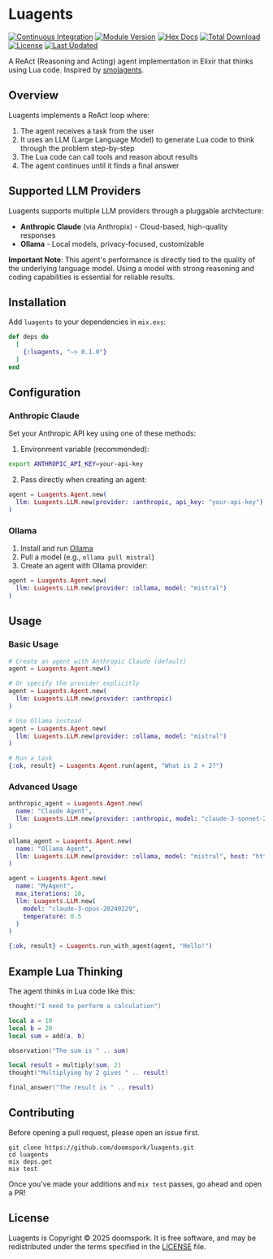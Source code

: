 # Luagents

[![Continuous Integration](https://github.com/doomspork/luagents/actions/workflows/ci.yml/badge.svg)](https://github.com/doomspork/luagents/actions/workflows/ci.yaml)
[![Module Version](https://img.shields.io/hexpm/v/luagents.svg)](https://hex.pm/packages/luagents)
[![Hex Docs](https://img.shields.io/badge/hex-docs-lightgreen.svg)](https://hexdocs.pm/luagents/)
[![Total Download](https://img.shields.io/hexpm/dt/luagents.svg)](https://hex.pm/packages/luagents)
[![License](https://img.shields.io/hexpm/l/luagents.svg)](https://github.com/doomspork/luagents/blob/master/LICENSE)
[![Last Updated](https://img.shields.io/github/last-commit/doomspork/luagents.svg)](https://github.com/doomspork/luagents/commits/main)

A ReAct (Reasoning and Acting) agent implementation in Elixir that thinks using Lua code. Inspired by [smolagents](https://github.com/huggingface/smolagents).

## Overview

Luagents implements a ReAct loop where:
1. The agent receives a task from the user
2. It uses an LLM (Large Language Model) to generate Lua code to think through the problem step-by-step
3. The Lua code can call tools and reason about results
4. The agent continues until it finds a final answer

## Supported LLM Providers

Luagents supports multiple LLM providers through a pluggable architecture:

- **Anthropic Claude** (via Anthropix) - Cloud-based, high-quality responses
- **Ollama** - Local models, privacy-focused, customizable

**Important Note**: This agent's performance is directly tied to the quality of the underlying language model. Using a model with strong reasoning and coding capabilities is essential for reliable results.

## Installation

Add `luagents` to your dependencies in `mix.exs`:

```elixir
def deps do
  [
    {:luagents, "~> 0.1.0"}
  ]
end
```

## Configuration

### Anthropic Claude

Set your Anthropic API key using one of these methods:

1. Environment variable (recommended):
```bash
export ANTHROPIC_API_KEY=your-api-key
```

2. Pass directly when creating an agent:
```elixir
agent = Luagents.Agent.new(
  llm: Luagents.LLM.new(provider: :anthropic, api_key: "your-api-key")
)
```

### Ollama

1. Install and run [Ollama](https://ollama.com/)
2. Pull a model (e.g., `ollama pull mistral`)
3. Create an agent with Ollama provider:

```elixir
agent = Luagents.Agent.new(
  llm: Luagents.LLM.new(provider: :ollama, model: "mistral")
)
```

## Usage

### Basic Usage

```elixir
# Create an agent with Anthropic Claude (default)
agent = Luagents.Agent.new()

# Or specify the provider explicitly  
agent = Luagents.Agent.new(
  llm: Luagents.LLM.new(provider: :anthropic)
)

# Use Ollama instead
agent = Luagents.Agent.new(
  llm: Luagents.LLM.new(provider: :ollama, model: "mistral")
)

# Run a task
{:ok, result} = Luagents.Agent.run(agent, "What is 2 + 2?")
```

### Advanced Usage

```elixir
anthropic_agent = Luagents.Agent.new(
  name: "Claude Agent",
  llm: Luagents.LLM.new(provider: :anthropic, model: "claude-3-sonnet-20240229")
)

ollama_agent = Luagents.Agent.new(
  name: "Ollama Agent", 
  llm: Luagents.LLM.new(provider: :ollama, model: "mistral", host: "http://localhost:11434")
)

agent = Luagents.Agent.new(
  name: "MyAgent",
  max_iterations: 10,
  llm: Luagents.LLM.new(
    model: "claude-3-opus-20240229",
    temperature: 0.5
  )
)

{:ok, result} = Luagents.run_with_agent(agent, "Hello!")
```

## Example Lua Thinking

The agent thinks in Lua code like this:

```lua
thought("I need to perform a calculation")

local a = 10
local b = 20
local sum = add(a, b)

observation("The sum is " .. sum)

local result = multiply(sum, 2)
thought("Multiplying by 2 gives " .. result)

final_answer("The result is " .. result)
```

## Contributing

Before opening a pull request, please open an issue first.

    git clone https://github.com/doomspork/luagents.git
    cd luagents 
    mix deps.get
    mix test

Once you've made your additions and `mix test` passes, go ahead and open a PR!

## License

Luagents is Copyright © 2025 doomspork. It is free software, and may be
redistributed under the terms specified in the [LICENSE](/LICENSE.md) file.
